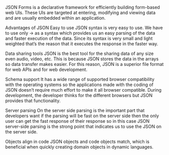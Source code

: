 JSON Forms is a declarative framework for efficiently building form-based web UIs.
These UIs are targeted at entering, modifying and viewing data and are usually embedded within an application.



Advantages of JSON
Easy to use
JSON syntax is very easy to use. We have to use only -> as a syntax which provides us an easy parsing of the data and faster execution of the data. Since its syntax is very small and light weighted that’s the reason that it executes the response in the faster way.

Data sharing tools
JSON is the best tool for the sharing data of any size even audio, video, etc. This is because JSON stores the data in the arrays so data transfer makes easier. For this reason, JSON is a superior file format for web APIs and for web development.

Schema support
It has a wide range of supported browser compatibility with the operating systems so the applications made with the coding of JSON doesn’t require much effort to make it all browser compatible. During development, the developer thinks for the different browsers but JSON provides that functionality.

Server parsing
On the server side parsing is the important part that developers want if the parsing will be fast on the server side then the only user can get the fast response of their response so in this case JSON server-side parsing is the strong point that indicates us to use the JSON on the server side.

Objects align in code
JSON objects and code objects match, which is beneficial when quickly creating domain objects in dynamic languages.
